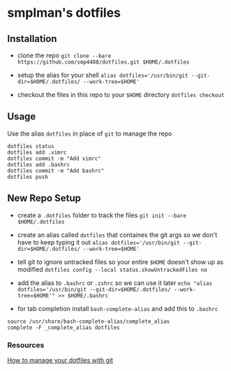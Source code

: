 # smplman's dotfiles

## Installation

* clone the repo
`git clone --bare https://github.com/smp4488/dotfiles.git $HOME/.dotfiles`

* setup the alias for your shell
`alias dotfiles='/usr/bin/git --git-dir=$HOME/.dotfiles/ --work-tree=$HOME'`

* checkout the files in this repo to your `$HOME` directory
`dotfiles checkout`

## Usage
Use the alias `dotfiles` in place of `git` to manage the repo
```
dotfiles status
dotfiles add .vimrc
dotfiles commit -m "Add vimrc"
dotfiles add .bashrc
dotfiles commit -m "Add bashrc"
dotfiles push
```

## New Repo Setup

* create a `.dotfiles` folder to track the files
`git init --bare $HOME/.dotfiles`

* create an alias called `dotfiles` that containes the git args so we don't have to keep typing it out
`alias dotfiles='/usr/bin/git --git-dir=$HOME/.dotfiles/ --work-tree=$HOME'`

* tell git to ignore untracked files so your entire `$HOME` doesn't show up as modified
`dotfiles config --local status.showUntrackedFiles no`

* add the alias to `.bashrc` or `.zshrc` so we can use it later
`echo "alias dotfiles='/usr/bin/git --git-dir=$HOME/.dotfiles/ --work-tree=$HOME'" >> $HOME/.bashrc`

* for tab completion install `bash-complete-alias` and add this to `.bashrc`
```
source /usr/share/bash-complete-alias/complete_alias
complete -F _complete_alias dotfiles
```

### Resources
[How to manage your dotfiles with git](https://medium.com/toutsbrasil/how-to-manage-your-dotfiles-with-git-f7aeed8adf8b)
